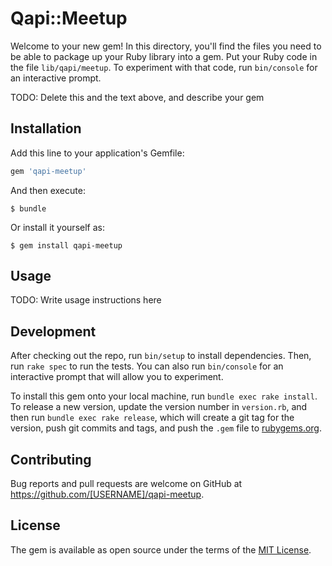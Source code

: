 # Qapi::Meetup

Welcome to your new gem! In this directory, you'll find the files you need to be able to package up your Ruby library into a gem. Put your Ruby code in the file `lib/qapi/meetup`. To experiment with that code, run `bin/console` for an interactive prompt.

TODO: Delete this and the text above, and describe your gem

## Installation

Add this line to your application's Gemfile:

```ruby
gem 'qapi-meetup'
```

And then execute:

    $ bundle

Or install it yourself as:

    $ gem install qapi-meetup

## Usage

TODO: Write usage instructions here

## Development

After checking out the repo, run `bin/setup` to install dependencies. Then, run `rake spec` to run the tests. You can also run `bin/console` for an interactive prompt that will allow you to experiment.

To install this gem onto your local machine, run `bundle exec rake install`. To release a new version, update the version number in `version.rb`, and then run `bundle exec rake release`, which will create a git tag for the version, push git commits and tags, and push the `.gem` file to [rubygems.org](https://rubygems.org).

## Contributing

Bug reports and pull requests are welcome on GitHub at https://github.com/[USERNAME]/qapi-meetup.


## License

The gem is available as open source under the terms of the [MIT License](http://opensource.org/licenses/MIT).

